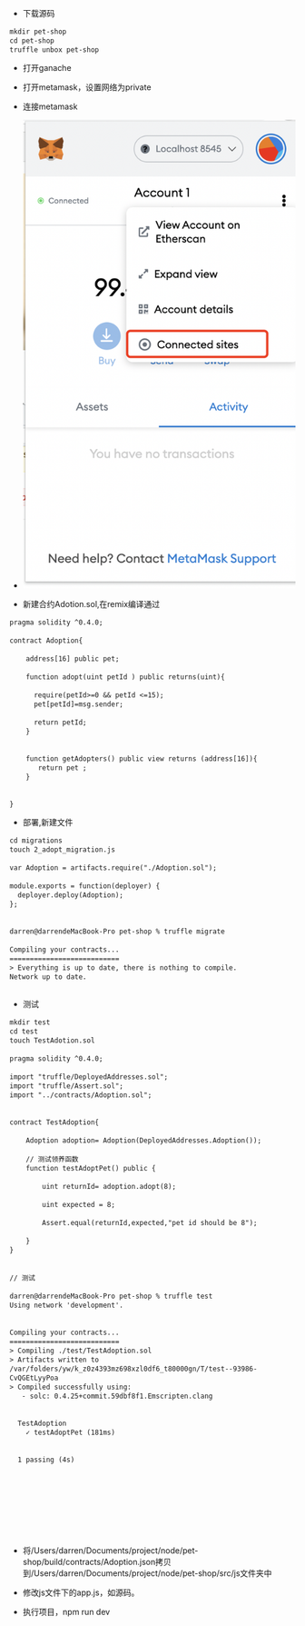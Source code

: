 - 下载源码
  
```
mkdir pet-shop
cd pet-shop
truffle unbox pet-shop 
```

- 打开ganache 
- 打开metamask，设置网络为private

- 连接metamask 

- ![image.png](./img/link.png)



- 新建合约Adotion.sol,在remix编译通过

```
pragma solidity ^0.4.0;

contract Adoption{

    address[16] public pet;

    function adopt(uint petId ) public returns(uint){

      require(petId>=0 && petId <=15);
      pet[petId]=msg.sender;

      return petId;
    }


    function getAdopters() public view returns (address[16]){
       return pet ;
    }


}
```

- 部署,新建文件

```
cd migrations 
touch 2_adopt_migration.js 

var Adoption = artifacts.require("./Adoption.sol");

module.exports = function(deployer) {
  deployer.deploy(Adoption);
};


darren@darrendeMacBook-Pro pet-shop % truffle migrate                              

Compiling your contracts...
===========================
> Everything is up to date, there is nothing to compile.
Network up to date.


```

- 测试 

```
mkdir test
cd test 
touch TestAdotion.sol

pragma solidity ^0.4.0;

import "truffle/DeployedAddresses.sol";
import "truffle/Assert.sol";
import "../contracts/Adoption.sol";


contract TestAdoption{

    Adoption adoption= Adoption(DeployedAddresses.Adoption());

    // 测试领养函数
    function testAdoptPet() public {

        uint returnId= adoption.adopt(8);

        uint expected = 8;

        Assert.equal(returnId,expected,"pet id should be 8");

    }
}


// 测试

darren@darrendeMacBook-Pro pet-shop % truffle test                                 
Using network 'development'.


Compiling your contracts...
===========================
> Compiling ./test/TestAdoption.sol
> Artifacts written to /var/folders/yw/k_z0z4393mz698xzl0df6_t80000gn/T/test--93986-CvQGEtLyyPoa
> Compiled successfully using:
   - solc: 0.4.25+commit.59dbf8f1.Emscripten.clang


  TestAdoption
    ✓ testAdoptPet (181ms)


  1 passing (4s)









```

- 将/Users/darren/Documents/project/node/pet-shop/build/contracts/Adoption.json拷贝到/Users/darren/Documents/project/node/pet-shop/src/js文件夹中

- 修改js文件下的app.js，如源码。


- 执行项目，npm run dev 